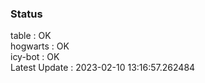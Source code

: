 ### Status


table : OK  
hogwarts : OK  
icy-bot : OK  
Latest Update : 2023-02-10 13:16:57.262484

